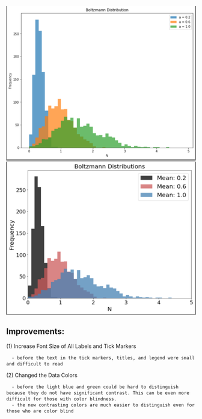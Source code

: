 ![b](before_plot.PNG)
![a](after_plot.PNG)

## Improvements:

(1) Increase Font Size of All Labels and Tick Markers
      
      - before the text in the tick markers, titles, and legend were small and difficult to read 
      
(2) Changed the Data Colors
      
      - before the light blue and green could be hard to distinguish because they do not have significant contrast. This can be even more difficult for those with color blindness.
      - the new contrasting colors are much easier to distinguish even for those who are color blind
      
